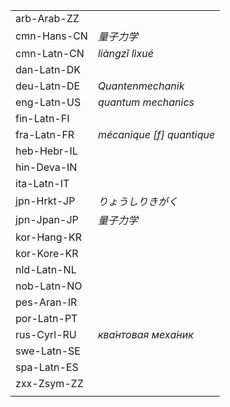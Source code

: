 | | |
|-|-|
| arb-Arab-ZZ |  |
| cmn-Hans-CN | _量子力学_ |
| cmn-Latn-CN | _liàngzǐ lìxué_ |
| dan-Latn-DK |  |
| deu-Latn-DE | _Quantenmechanik_ |
| eng-Latn-US | _quantum mechanics_ |
| fin-Latn-FI |  |
| fra-Latn-FR | _mécanique [f] quantique_ |
| heb-Hebr-IL |  |
| hin-Deva-IN |  |
| ita-Latn-IT |  |
| jpn-Hrkt-JP | _りょうしりきがく_ |
| jpn-Jpan-JP | _量子力学_ |
| kor-Hang-KR |  |
| kor-Kore-KR |  |
| nld-Latn-NL |  |
| nob-Latn-NO |  |
| pes-Aran-IR |  |
| por-Latn-PT |  |
| rus-Cyrl-RU | _ква́нтовая меха́ник_ |
| swe-Latn-SE |  |
| spa-Latn-ES |  |
| zxx-Zsym-ZZ |  |
|  |  |
